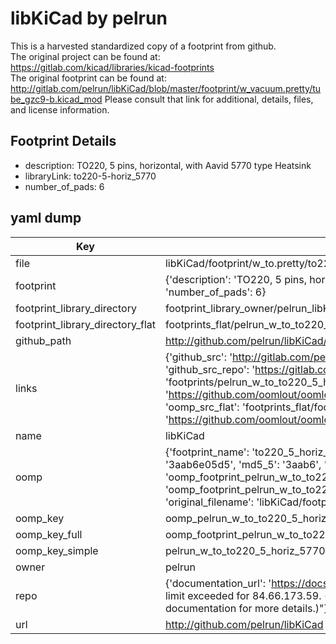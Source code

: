 # libKiCad by pelrun  
This is a harvested standardized copy of a footprint from github.  
The original project can be found at:  
https://gitlab.com/kicad/libraries/kicad-footprints  
The original footprint can be found at:
http://gitlab.com/pelrun/libKiCad/blob/master/footprint/w_vacuum.pretty/tube_gzc9-b.kicad_mod
Please consult that link for additional, details, files, and license information.  
## Footprint Details
* description: TO220, 5 pins, horizontal, with Aavid 5770 type Heatsink  
* libraryLink: to220-5-horiz_5770  
* number_of_pads: 6  
## yaml dump  
| Key | Value |  
| --- | --- |  
| file | libKiCad/footprint/w_to.pretty/to220-5-horiz_5770.kicad_mod |  
| footprint | {'description': 'TO220, 5 pins, horizontal, with Aavid 5770 type Heatsink', 'libraryLink': 'to220-5-horiz_5770', 'number_of_pads': 6} |  
| footprint_library_directory | footprint_library_owner/pelrun_libKiCad |  
| footprint_library_directory_flat | footprints_flat/pelrun_w_to_to220_5_horiz_5770/working |  
| github_path | http://github.com/pelrun/libKiCad/blob/master/footprint/w_to.pretty/to220-5-horiz_5770.kicad_mod |  
| links | {'github_src': 'http://gitlab.com/pelrun/libKiCad/blob/master/footprint/w_vacuum.pretty/tube_gzc9-b.kicad_mod', 'github_src_repo': 'https://gitlab.com/kicad/libraries/kicad-footprints', 'oomp_bot': 'footprints/pelrun_w_to_to220_5_horiz_5770/working', 'oomp_bot_github': 'https://github.com/oomlout/oomlout_oomp_footprint_bot/tree/main/footprints/pelrun_w_to_to220_5_horiz_5770/working', 'oomp_src_flat': 'footprints_flat/footprints_flat/pelrun_w_to_to220_5_horiz_5770/working', 'oomp_src_flat_github': 'https://github.com/oomlout/oomlout_oomp_footprint_src/tree/main/footprints_flat/pelrun_w_to_to220_5_horiz_5770/working'} |  
| name | libKiCad |  
| oomp | {'footprint_name': 'to220_5_horiz_5770', 'library_name': 'w_to', 'md5': '3aab6e05d5514d4899fc9aa6f2b5778c', 'md5_10': '3aab6e05d5', 'md5_5': '3aab6', 'md5_6': '3aab6e', 'oomp_key': 'oomp_pelrun_w_to_to220_5_horiz_5770', 'oomp_key_extra': 'oomp_footprint_pelrun_w_to_to220_5_horiz_5770', 'oomp_key_full': 'oomp_footprint_pelrun_w_to_to220_5_horiz_5770_3aab6e', 'oomp_key_simple': 'pelrun_w_to_to220_5_horiz_5770', 'original_filename': 'libKiCad/footprint/w_to.pretty/to220-5-horiz_5770.kicad_mod', 'owner_name': 'pelrun'} |  
| oomp_key | oomp_pelrun_w_to_to220_5_horiz_5770 |  
| oomp_key_full | oomp_footprint_pelrun_w_to_to220_5_horiz_5770 |  
| oomp_key_simple | pelrun_w_to_to220_5_horiz_5770 |  
| owner | pelrun |  
| repo | {'documentation_url': 'https://docs.github.com/rest/overview/resources-in-the-rest-api#rate-limiting', 'message': "API rate limit exceeded for 84.66.173.59. (But here's the good news: Authenticated requests get a higher rate limit. Check out the documentation for more details.)"} |  
| url | http://github.com/pelrun/libKiCad |  

